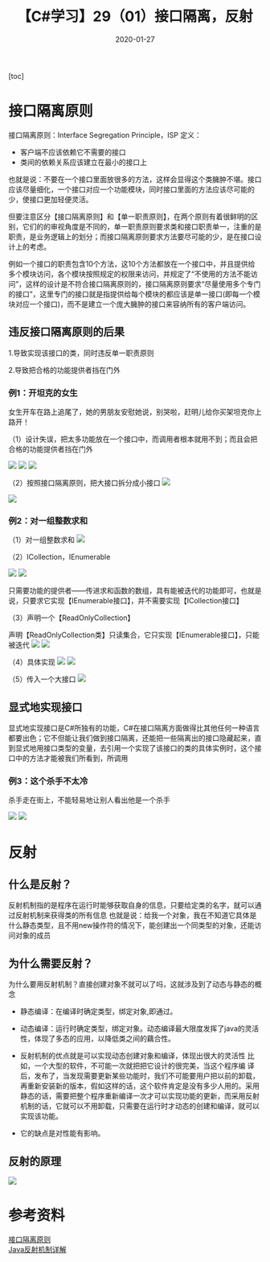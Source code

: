 ﻿---
layout: post
title: 【C#学习】29（01）接口隔离，反射
category: Csharp
date: 2020-01-27
---

[toc]
# 接口隔离原则
接口隔离原则：Interface  Segregation Principle，ISP
定义：
 - 客户端不应该依赖它不需要的接口
 - 类间的依赖关系应该建立在最小的接口上

也就是说：不要在一个接口里面放很多的方法，这样会显得这个类臃肿不堪。接口应该尽量细化，一个接口对应一个功能模块，同时接口里面的方法应该尽可能的少，使接口更加轻便灵活。

但要注意区分【接口隔离原则】和【单一职责原则】，在两个原则有着很鲜明的区别，它们的的审视角度是不同的，单一职责原则要求类和接口职责单一，注重的是职责，是业务逻辑上的划分；而接口隔离原则要求方法要尽可能的少，是在接口设计上的考虑。

例如一个接口的职责包含10个方法，这10个方法都放在一个接口中，并且提供给多个模块访问，各个模块按照规定的权限来访问，并规定了“不使用的方法不能访问”，这样的设计是不符合接口隔离原则的，接口隔离原则要求“尽量使用多个专门的接口”，这里专门的接口就是指提供给每个模块的都应该是单一接口(即每一个模块对应一个接口)，而不是建立一个庞大臃肿的接口来容纳所有的客户端访问。

## 违反接口隔离原则的后果
1.导致实现该接口的类，同时违反单一职责原则

2.导致把合格的功能提供者挡在门外

### 例1：开坦克的女生
女生开车在路上追尾了，她的男朋友安慰她说，别哭啦，赶明儿给你买架坦克你上路开！

（1）设计失误，把太多功能放在一个接口中，而调用者根本就用不到；而且会把合格的功能提供者挡在门外

![](https://raw.githubusercontent.com/QinyuGuo-Pot/blog-img/main/20240402193034.png)
![](https://raw.githubusercontent.com/QinyuGuo-Pot/blog-img/main/20240402193109.png)
![](https://raw.githubusercontent.com/QinyuGuo-Pot/blog-img/main/20240402193120.png)

（2）按照接口隔离原则，把大接口拆分成小接口
![](https://raw.githubusercontent.com/QinyuGuo-Pot/blog-img/main/20240402193135.png)

![](https://raw.githubusercontent.com/QinyuGuo-Pot/blog-img/main/20240402193147.png)

### 例2：对一组整数求和
（1）对一组整数求和
![](https://raw.githubusercontent.com/QinyuGuo-Pot/blog-img/main/20240402193205.png)

（2）ICollection，IEnumerable

![](https://raw.githubusercontent.com/QinyuGuo-Pot/blog-img/main/20240402193218.png)
![](https://raw.githubusercontent.com/QinyuGuo-Pot/blog-img/main/20240402193227.png)

只需要功能的提供者——传进求和函数的数组，具有能被迭代的功能即可，也就是说，只要求它实现【IEnumerable接口】，并不需要实现【ICollection接口】

（3）声明一个【ReadOnlyCollection】

声明【ReadOnlyCollection类】只读集合，它只实现【IEnumerable接口】，只能被迭代
![](https://raw.githubusercontent.com/QinyuGuo-Pot/blog-img/main/20240402193248.png)
![](https://raw.githubusercontent.com/QinyuGuo-Pot/blog-img/main/20240402193257.png)

（4）具体实现
![](https://raw.githubusercontent.com/QinyuGuo-Pot/blog-img/main/20240402193308.png)
![](https://raw.githubusercontent.com/QinyuGuo-Pot/blog-img/main/20240402193318.png)

（5）传入一个大接口
![](https://raw.githubusercontent.com/QinyuGuo-Pot/blog-img/main/20240402193330.png)

## 显式地实现接口
显式地实现接口是C#所独有的功能，C#在接口隔离方面做得比其他任何一种语言都要出色；它不但能让我们做到接口隔离，还能把一些隔离出的接口隐藏起来，直到显式地用接口类型的变量，去引用一个实现了该接口的类的具体实例时，这个接口中的方法才能被我们所看到，所调用

### 例3：这个杀手不太冷
杀手走在街上，不能轻易地让别人看出他是一个杀手

![](https://raw.githubusercontent.com/QinyuGuo-Pot/blog-img/main/20240402193344.png)
![](https://raw.githubusercontent.com/QinyuGuo-Pot/blog-img/main/20240402193353.png)

# 反射
## 什么是反射？
反射机制指的是程序在运行时能够获取自身的信息，只要给定类的名字，就可以通过反射机制来获得类的所有信息
也就是说：给我一个对象，我在不知道它具体是什么静态类型，且不用new操作符的情况下，能创建出一个同类型的对象，还能访问对象的成员

## 为什么需要反射？
 为什么要用反射机制？直接创建对象不就可以了吗，这就涉及到了动态与静态的概念

   - 静态编译：在编译时确定类型，绑定对象,即通过。 
   - 动态编译：运行时确定类型，绑定对象。动态编译最大限度发挥了java的灵活性，体现了多态的应用，以降低类之间的藕合性。 
   
 - 反射机制的优点就是可以实现动态创建对象和编译，体现出很大的灵活性
    比如，一个大型的软件，不可能一次就把把它设计的很完美，当这个程序编 译后，发布了，当发现需要更新某些功能时，我们不可能要用户把以前的卸载，再重新安装新的版本，假如这样的话，这个软件肯定是没有多少人用的。采用静态的话，需要把整个程序重新编译一次才可以实现功能的更新，而采用反射机制的话，它就可以不用卸载，只需要在运行时才动态的创建和编译，就可以实现该功能。 
  - 它的缺点是对性能有影响。
## 反射的原理
![](https://raw.githubusercontent.com/QinyuGuo-Pot/blog-img/main/20240402193444.png)

# 参考资料
[接口隔离原则](https://blog.csdn.net/king123456man/article/details/81626059)\
[Java反射机制详解](https://www.cnblogs.com/hechenhao/p/8039639.html)
